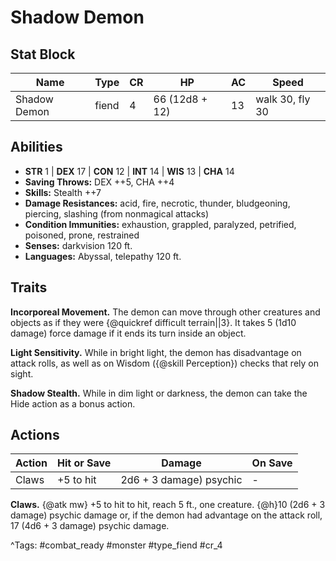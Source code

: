 # Shadow Demon

## Stat Block

| Name | Type | CR | HP | AC | Speed |
|------|------|----|----|----|-------|
| Shadow Demon | fiend | 4 | 66 (12d8 + 12) | 13 | walk 30, fly 30 |

## Abilities

- **STR** 1 | **DEX** 17 | **CON** 12 | **INT** 14 | **WIS** 13 | **CHA** 14
- **Saving Throws:** DEX ++5, CHA ++4  
- **Skills:** Stealth ++7  
- **Damage Resistances:** acid, fire, necrotic, thunder, bludgeoning, piercing, slashing (from nonmagical attacks)  
- **Condition Immunities:** exhaustion, grappled, paralyzed, petrified, poisoned, prone, restrained  
- **Senses:** darkvision 120 ft.  
- **Languages:** Abyssal, telepathy 120 ft.

## Traits

**Incorporeal Movement.** The demon can move through other creatures and objects as if they were {@quickref difficult terrain||3}. It takes 5 (1d10 damage) force damage if it ends its turn inside an object.

**Light Sensitivity.** While in bright light, the demon has disadvantage on attack rolls, as well as on Wisdom ({@skill Perception}) checks that rely on sight.

**Shadow Stealth.** While in dim light or darkness, the demon can take the Hide action as a bonus action.


## Actions

| Action | Hit or Save | Damage | On Save |
|--------|--------------|--------|----------|
| Claws | +5 to hit | 2d6 + 3 damage) psychic | - |

**Claws.** {@atk mw} +5 to hit to hit, reach 5 ft., one creature. {@h}10 (2d6 + 3 damage) psychic damage or, if the demon had advantage on the attack roll, 17 (4d6 + 3 damage) psychic damage.


^Tags: #combat_ready #monster #type_fiend #cr_4